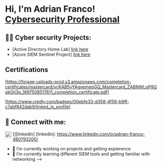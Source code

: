 <h1>Hi, I'm Adrian Franco! <br/><a href="https://github.com/AdrianFranc0" >Cybersecurity Professional</a> </a></h1>

<h2>👨‍💻 Cyber security Projects:</h2>

- [Active Directory Home Lab] [link here](https://github.com/F4LSO/Active-Directory-Home-Lab/blob/main/README.md)
- [Azure SIEM Sentinel Project] [link here](https://github.com/AdrianFranc0/Azure-SIEM-Project/blob/main/README.md)
<h2>Certifications</h2>

[https://forage-uploads-prod.s3.amazonaws.com/completion-certificates/mastercard/vcKAB5yYAgvemepGQ_Mastercard_ZABNWLpP8QpkGti3p_1697508517611_completion_certificate.pdf] 

[https://www.credly.com/badges/00ebfe33-d358-4f56-b9ff-c7abf842dab9/linked_in_profile]

<h2> 🤳 Connect with me:</h2>

[<img align="left" alt="Adrian Franco | LinkedIn" width="22px" src="https://cdn.jsdelivr.net/npm/simple-icons@v3/icons/linkedin.svg" />][linkedin]
[linkedin]: https://www.linkedin.com/in/adrian-franco-460793200/



- 🔭 I’m currently working on projects and getting expierence 
- 🌱 I’m currently learning different SIEM tools and getting familiar with networking
-->
